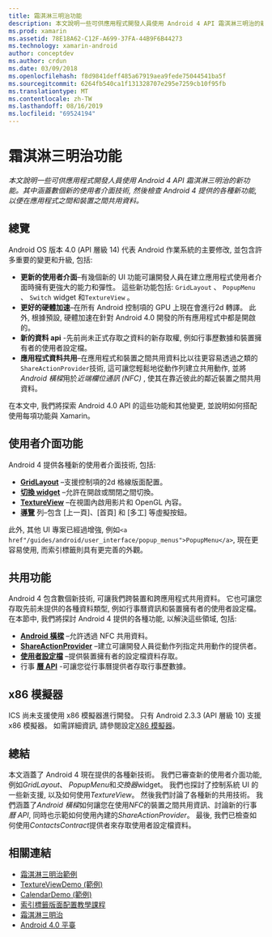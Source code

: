 ```yaml
---
title: 霜淇淋三明治功能
description: 本文說明一些可供應用程式開發人員使用 Android 4 API 霜淇淋三明治的新功能。 其中涵蓋數個新的使用者介面技術, 然後檢查 Android 4 提供的各種新功能, 以便在應用程式之間和裝置之間共用資料。
ms.prod: xamarin
ms.assetid: 78E18A62-C12F-A699-37FA-44B9F6B44273
ms.technology: xamarin-android
author: conceptdev
ms.author: crdun
ms.date: 03/09/2018
ms.openlocfilehash: f8d9841deff485a67919aea9fede75044541ba5f
ms.sourcegitcommit: 6264fb540ca1f131328707e295e7259cb10f95fb
ms.translationtype: MT
ms.contentlocale: zh-TW
ms.lasthandoff: 08/16/2019
ms.locfileid: "69524194"
---
```

# <a name="ice-cream-sandwich-features"></a>霜淇淋三明治功能

_本文說明一些可供應用程式開發人員使用 Android 4 API 霜淇淋三明治的新功能。其中涵蓋數個新的使用者介面技術, 然後檢查 Android 4 提供的各種新功能, 以便在應用程式之間和裝置之間共用資料。_

## <a name="overview"></a>總覽

Android OS 版本 4.0 (API 層級 14) 代表 Android 作業系統的主要修改, 並包含許多重要的變更和升級, 包括:

- **更新的使用者介面**–有幾個新的 UI 功能可讓開發人員在建立應用程式使用者介面時擁有更強大的能力和彈性。 這些新功能包括: `GridLayout` 、 `PopupMenu` 、 `Switch` widget 和`TextureView` 。 
- **更好的硬體加速**–在所有 Android 控制項的 GPU 上現在會進行2d 轉譯。 此外, 根據預設, 硬體加速在針對 Android 4.0 開發的所有應用程式中都是開啟的。 
- **新的資料 api** -先前尚未正式存取之資料的新存取權, 例如行事歷數據和裝置擁有者的使用者設定檔。 
- **應用程式資料共用**–在應用程式和裝置之間共用資料比以往更容易透過之類的`ShareActionProvider`技術, 這可讓您輕鬆地從動作列建立共用動作, 並將*Android 橫樑*用於*近端欄位通訊 (NFC)* , 使其在靠近彼此的鄰近裝置之間共用資料。 


在本文中, 我們將探索 Android 4.0 API 的這些功能和其他變更, 並說明如何搭配使用每項功能與 Xamarin。

## <a name="user-interface-features"></a>使用者介面功能

Android 4 提供各種新的使用者介面技術, 包括:

- **[GridLayout](~/android/user-interface/layouts/grid-layout.md)** –支援控制項的2d 格線版面配置。 
- **[切換 widget](~/android/user-interface/controls/switch.md)** –允許在開啟或關閉之間切換。 
- **[TextureView](~/android/user-interface/controls/texture-view.md)** –在視圖內啟用影片和 OpenGL 內容。 
- **[導覽](~/android/user-interface/controls/navigation-bar.md)** 列–包含 [上一頁]、[首頁] 和 [多工] 等虛擬按鈕。 


此外, 其他 UI 專案已經過增強, 例如`<a href"/guides/android/user_interface/popup_menus">PopupMenu</a>`, 現在更容易使用, 而索引標籤則具有更完善的外觀。

## <a name="sharing-features"></a>共用功能

Android 4 包含數個新技術, 可讓我們跨裝置和跨應用程式共用資料。 它也可讓您存取先前未提供的各種資料類型, 例如行事曆資訊和裝置擁有者的使用者設定檔。 在本節中, 我們將探討 Android 4 提供的各種功能, 以解決這些領域, 包括:

- **[Android 橫樑](~/android/platform/android-beam.md)** –允許透過 NFC 共用資料。
- **[ShareActionProvider](~/android/user-interface/controls/action-bar.md)** –建立可讓開發人員從動作列指定共用動作的提供者。 
- **[使用者設定檔](~/android/user-interface/user-profile.md)** –提供裝置擁有者的設定檔資料存取。 
- 行事 **[曆 API](~/android/user-interface/controls/calendar.md)** -可讓您從行事曆提供者存取行事歷數據。 

## <a name="x86-emulators"></a>x86 模擬器

ICS 尚未支援使用 x86 模擬器進行開發。 只有 Android 2.3.3 (API 層級 10) 支援 x86 模擬器。 如需詳細資訊, 請參閱設定[X86 模擬器](~/android/get-started/installation/android-emulator/index.md)。

## <a name="summary"></a>總結

本文涵蓋了 Android 4 現在提供的各種新技術。 我們已審查新的使用者介面功能, 例如*GridLayout*、 *PopupMenu*和*交換器*widget。 我們也探討了控制系統 UI 的一些新支援, 以及如何使用*TextureView*。 然後我們討論了各種新的共用技術。 我們涵蓋了*Android 橫樑*如何讓您在使用*NFC*的裝置之間共用資訊、討論新的行事*曆 API*, 同時也示範如何使用內建的*ShareActionProvider*。
最後, 我們已檢查如何使用*ContactsContract*提供者來存取使用者設定檔資料。



## <a name="related-links"></a>相關連結

- [霜淇淋三明治範例](https://docs.microsoft.com/samples/xamarin/monodroid-samples/platformfeatures-ics-samples)
- [TextureViewDemo (範例)](https://docs.microsoft.com/samples/xamarin/monodroid-samples/textureviewdemo)
- [CalendarDemo (範例)](https://docs.microsoft.com/samples/xamarin/monodroid-samples/calendardemo)
- [索引標籤版面配置教學課程](~/android/user-interface/layouts/tab-layout/index.md)
- [霜淇淋三明治](https://developer.android.com/about/versions/android-4.0-highlights.html)
- [Android 4.0 平臺](https://developer.android.com/about/versions/android-4.0.html)
